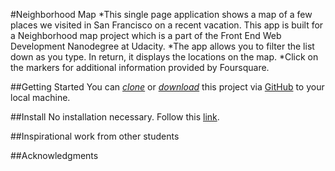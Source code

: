 
#Neighborhood Map *This single page application shows a map of a few places we visited in San Francisco on a recent vacation. This app is built for a Neighborhood map project which is a part of the Front End Web Development Nanodegree at Udacity. *The app allows you to filter the list down as you type. In return, it displays the locations on the map. *Click on the markers for additional information provided by Foursquare.

##Getting Started
You can *[clone](https://github.com/curlygirl11/Neighborhood-Map.git)* or *[download](https://github.com/curlygirl11/Neighborhood-Map.git)* this project via [GitHub](https://github.com) to your local machine.

##Install
No installation necessary. Follow this [link](https://curlygirl11.github.io/neighborhood-maps/). 






##Inspirational work from other students


##Acknowledgments